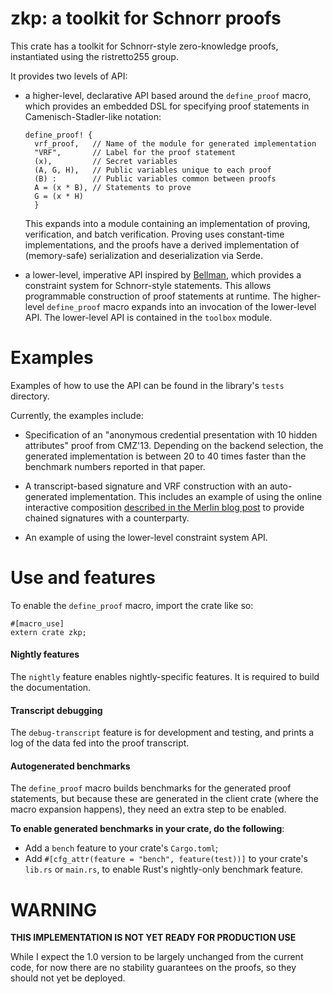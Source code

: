 # zkp: a toolkit for Schnorr proofs

This crate has a toolkit for Schnorr-style zero-knowledge proofs,
instantiated using the ristretto255 group.

It provides two levels of API:

* a higher-level, declarative API based around the `define_proof` macro,
  which provides an embedded DSL for specifying proof statements in
  Camenisch-Stadler-like notation:
  ```
  define_proof! {
    vrf_proof,   // Name of the module for generated implementation
    "VRF",       // Label for the proof statement
    (x),         // Secret variables
    (A, G, H),   // Public variables unique to each proof
    (B) :        // Public variables common between proofs
    A = (x * B), // Statements to prove
    G = (x * H) 
    }
  ```
  This expands into a module containing an implementation of proving,
  verification, and batch verification.  Proving uses constant-time
  implementations, and the proofs have a derived implementation of
  (memory-safe) serialization and deserialization via Serde.

* a lower-level, imperative API inspired by [Bellman][bellman], which
  provides a constraint system for Schnorr-style statements.  This
  allows programmable construction of proof statements at runtime.  The
  higher-level `define_proof` macro expands into an invocation of the
  lower-level API.
  The lower-level API is contained in the `toolbox` module.

# Examples

Examples of how to use the API can be found in the library's `tests`
directory.

Currently, the examples include:

* Specification of an "anonymous credential presentation with 10 hidden
  attributes" proof from CMZ'13.  Depending on the backend selection, the
  generated implementation is between 20 to 40 times faster than the benchmark
  numbers reported in that paper.

* A transcript-based signature and VRF construction with an auto-generated
  implementation.  This includes an example of using the online interactive
  composition [described in the Merlin blog post][merlin_blog] to provide chained
  signatures with a counterparty.

* An example of using the lower-level constraint system API.


# Use and features

To enable the `define_proof` macro, import the crate like so:
```
#[macro_use]
extern crate zkp;
```

#### Nightly features

The `nightly` feature enables nightly-specific features.  It is required
to build the documentation.

#### Transcript debugging

The `debug-transcript` feature is for development and testing, and
prints a log of the data fed into the proof transcript.

#### Autogenerated benchmarks

The `define_proof` macro builds benchmarks for the generated proof
statements, but because these are generated in the client crate (where
the macro expansion happens), they need an extra step to be enabled.

**To enable generated benchmarks in your crate, do the following**:

* Add a `bench` feature to your crate's `Cargo.toml`;
* Add `#[cfg_attr(feature = "bench", feature(test))]` to your crate's
  `lib.rs` or `main.rs`, to enable Rust's nightly-only benchmark
  feature.

# WARNING

**THIS IMPLEMENTATION IS NOT YET READY FOR PRODUCTION USE**

While I expect the 1.0 version to be largely unchanged from the current
code, for now there are no stability guarantees on the proofs, so they
should not yet be deployed.

[bellman]: https://github.com/zkcrypto/bellman
[merlin_blog]: https://medium.com/@hdevalence/merlin-flexible-composable-transcripts-for-zero-knowledge-proofs-28d9fda22d9a

